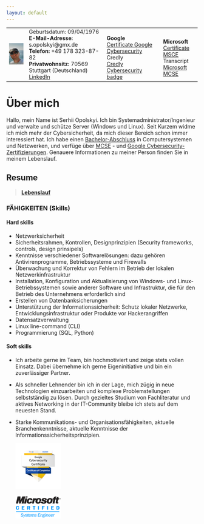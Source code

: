 ```yaml
---
layout: default
---
```

<Html>
   <table><tr>
     <td><img src="https://github.com/serjhubs/Resume/blob/main/_includes/SO.jpeg?raw=true" width="115" heihgt="125"></td>
      <td> Geburtsdatum: 09/04/1976
       <br><strong>E-Mail-Adresse:</strong> s.opolskyi@gmx.de
        <br><strong>Telefon:</strong> +49 178 323-87-82
         <br><strong>Privatwohnsitz:</strong> 70569 Stuttgart (Deutschland)
          <br><a href="https://www.linkedin.com/in/serhii-opolskyi-a7896931b/" target = "_blank">LinkedIn</a>
      </td>
      <td>
          <br><strong>Google</strong>
         <br><a href="https://drive.google.com/file/d/1V3JxWsoC7uWKMBJ9DZIbsNHsLgCcs3Vd/view?usp=sharing" target = "_blank">Certificate Google Cybersecurity</a>
        <br> Credly
          <br><a href="https://www.credly.com/badges/31d821ea-8c1b-4400-b222-442f3488fbfc/public_url" target = "_blank">Credly Cybersecurity badge</a>
       </td>
       <td>
          <br><strong>Microsoft</strong>
          <br><a href="https://drive.google.com/file/d/1XaFzqDOUPJDuX-mlFcLUu3WlmLEuJ7yM/view?usp=sharing" target = "_blank">Certificate MSCE</a>
         <br>Transcript
          <br><a href="https://learn.microsoft.com/en-us/users/serhiiopolskyi/transcript/d9mnkakjy3g5e86" target = "_blank">Microsoft MCSE</a>
      </td>
    </tr>
   </table>
</Html>

# Über mich

Hallo, mein Name ist Serhii Opolskyi. Ich bin Systemadministrator/Ingenieur und verwalte und schütze Server (Windows und Linux). Seit Kurzem widme ich mich mehr der Cybersicherheit, da mich dieser Bereich schon immer interessiert hat. Ich habe einen [Bachelor-Abschluss](https://drive.google.com/file/d/1JFVs3E5icQBOobRRqk2d4Dcjjv0MoSSo/view?usp=sharing) in Computersystemen und Netzwerken, und verfüge über  [MCSE](https://drive.google.com/file/d/1_MBMY01oDYAAGzxl1yUzZwO7PQMuP292/view?usp=sharing) - und [Google Cybersecurity-Zertifizierungen](https://www.coursera.org/account/accomplishments/professional-cert/2D5Z6MH5Q7NM). Genauere Informationen zu meiner Person finden Sie in meinem Lebenslauf.

## Resume
>
> **[Lebenslauf](https://drive.google.com/file/d/1JDQ4iBlvND_o1Q2QdDeav0r41RQ_OQ1u/view?usp=sharing)**
>

### FÄHIGKEITEN (Skills)
#### Hard skills
 
*   Netzwerksicherheit
*   Sicherheitsrahmen, Kontrollen, Designprinzipien (Security frameworks, controls, design prinsipels)
*   Kenntnisse verschiedener Softwarelösungen: dazu gehören Antivirenprogramme, Betriebssysteme und Firewalls
*   Überwachung und Korrektur von Fehlern im Betrieb der lokalen Netzwerkinfrastruktur
*   Installation, Konfiguration und Aktualisierung von Windows- und Linux-Betriebssystemen sowie anderer Software
    und Infrastruktur, die für den Betrieb des Unternehmens erforderlich sind
*   Erstellen von Datenbanksicherungen
*   Unterstützung der Informationssicherheit: Schutz lokaler Netzwerke, Entwicklungsinfrastruktur oder Produkte vor
    Hackerangriffen
*   Datensatzverwaltung
*   Linux line-command (CLI)
*   Programmierung (SQL, Python)

#### Soft skills

*   Ich arbeite gerne im Team, bin hochmotiviert und zeige stets vollen Einsatz. Dabei übernehme ich
gerne Eigeninitiative und bin ein zuverlässiger Partner.
*   Als schneller Lehnender bin ich in der Lage, mich zügig in neue Technologien einzuarbeiten und
komplexe Problemstellungen selbstständig zu lösen. Durch gezieltes Studium von Fachliteratur und
aktives Networking in der IT-Community bleibe ich stets auf dem neuesten Stand.
*   Starke Kommunikations- und Organisationsfähigkeiten, aktuelle Branchenkenntnisse, aktuelle
Kenntnisse der Informationssicherheitsprinzipien.
    
    ![Octocat](https://github.com/serjhubs/Resume/blob/main/google-cybersecurity-certificate_120.png?raw=true)

    ![Octocat](https://github.com/serjhubs/Resume/blob/main/MCSE2.png?raw=true)

      
